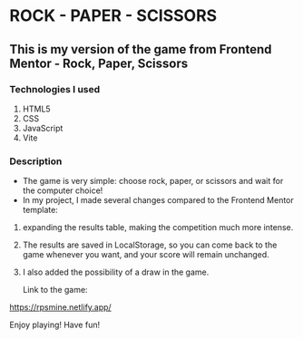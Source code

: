 # ROCK - PAPER - SCISSORS

## This is my version of the game from Frontend Mentor - Rock, Paper, Scissors

### Technologies I used

1. HTML5
2. CSS
3. JavaScript
4. Vite

### Description

- The game is very simple: choose rock, paper, or scissors and wait for the computer choice!
-  In my project, I made several changes compared to the Frontend Mentor template:
  1. expanding the results table, making the competition much more intense.
  
  2. The results are saved in LocalStorage, so you can come back to the game whenever you want, and your score will remain unchanged.
     
  3. I also added the possibility of a draw in the game.

     Link to the game:

  https://rpsmine.netlify.app/

  Enjoy playing! Have fun!
